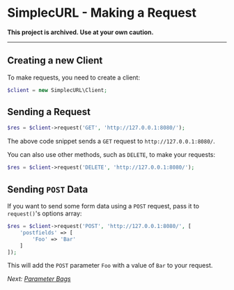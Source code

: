 # SimplecURL - Making a Request

**This project is archived. Use at your own caution.**

---

## Creating a new Client

To make requests, you need to create a client:

```php
$client = new SimplecURL\Client;
```

## Sending a Request

```php
$res = $client->request('GET', 'http://127.0.0.1:8080/');
```

The above code snippet sends a `GET` request to `http://127.0.0.1:8080/`.

You can also use other methods, such as `DELETE`, to make your requests:

```php
$res = $client->request('DELETE', 'http://127.0.0.1:8080/');
```

## Sending `POST` Data

If you want to send some form data using a `POST` request, pass it to `request()`'s options array:

```php
$res = $client->request('POST', 'http://127.0.0.1:8080/', [
    'postfields' => [
        'Foo' => 'Bar'
    ]
]);
```

This will add the `POST` parameter `Foo` with a value of `Bar` to your request.

*Next: [Parameter Bags](parameter-bags.md)*
